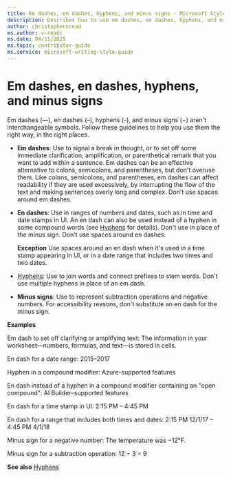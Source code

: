 ```yaml
---
title: Em dashes, en dashes, hyphens, and minus signs - Microsoft Style Guide
description: Describes how to use em dashes, en dashes, hyphens, and minus signs the right way, in the right places.
author: christophernread
ms.author: v-readc
ms.date: 04/11/2025
ms.topic: contributor-guide
ms.service: microsoft-writing-style-guide
---
```


# Em dashes, en dashes, hyphens, and minus signs

Em dashes (—), en dashes (–), hyphens (-), and minus signs (&minus;) aren't interchangeable symbols. Follow these guidelines to help you use them the right way, in the right places.

- **Em dashes**: Use to signal a break in thought, or to set off some immediate clarification, amplification, or parenthetical remark that you want to add within a sentence. Em dashes can be an effective alternative to colons, semicolons, and parentheses, but don't overuse them. Like colons, semicolons, and parentheses, em dashes can affect readability if they are used excessively, by interrupting the flow of the text and making sentences overly long and complex. Don't use spaces around em dashes.
- **En dashes**: Use in ranges of numbers and dates, such as in time and date stamps in UI. An en dash can also be used instead of a hyphen in some compound words (see [Hyphens](~/punctuation/dashes-hyphens/hyphens.md) for details). Don't use in place of the minus sign. Don't use spaces around en dashes.

    **Exception** Use spaces around an en dash when it's used in a time stamp appearing in UI, or in a date range that includes two times and two dates.

- [Hyphens](~/punctuation/dashes-hyphens/hyphens.md): Use to join words and connect prefixes to stem words. Don't use multiple hyphens in place of an em dash.
- **Minus signs**: Use to represent subtraction operations and negative numbers. For accessibility reasons, don't substitute an en dash for the minus sign.

**Examples**

Em dash to set off clarifying or amplifying text: The information in your worksheet—numbers, formulas, and text—is stored in cells.

En dash for a date range: 2015–2017

Hyphen in a compound modifier: Azure-supported features

En dash instead of a hyphen in a compound modifier containing an "open compound": AI Builder–supported features

En dash for a time stamp in UI: 2:15 PM – 4:45 PM

En dash for a range that includes both times and dates: 2:15 PM 12/1/17 – 4:45 PM 4/1/18

Minus sign for a negative number: The temperature was &minus;12&deg;F.

Minus sign for a subtraction operation: 12 &minus; 3 = 9

**See also** [Hyphens](~/punctuation/dashes-hyphens/hyphens.md)

